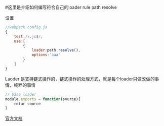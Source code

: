 #这里是介绍如何编写符合自己的loader
rule
path
resolve

设置  
```webpack.config.js
//webpack.config.js
{
    test:/\.js$/,
    use:[
        {
            loader:path.resolve(),
            options:'aaa'
        }
    ]
}
```
Laoder 是支持链式操作的，链式操作的处理方式，就是每个loader只做改做的事情，纯粹的事情
``` loader.js
// base loader
module.exports = function(source){
    retur source
}
```
[官方文档](https://doc.webpack-china.org/contribute/writing-a-loader/)
